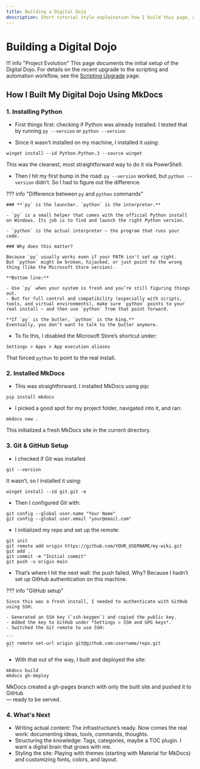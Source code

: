 ```yaml
---
title: Building a Digital Dojo
description: Short tutorial style explaination how I build this page, what problems I had, and what I learned from it.
---
```


# Building a Digital Dojo

!!! info "Project Evolution"
    This page documents the initial setup of the Digital Dojo. For details on the recent upgrade to the scripting and automation workflow, see the [Scripting Upgrade](./script-upgrade.md) page.

## How I Built My Digital Dojo Using MkDocs

### 1. Installing Python

- First things first: checking if Python was already installed. I tested that by running `py --version` or `python --version`

- Since it wasn't installed on my machine, I installed it using:
```
winget install --id Python.Python.3 --source winget
```
This was the cleanest, most straightforward way to do it via PowerShell.

- Then I hit my first bump in the road: `py --version` worked, but `python --version` didn’t. So I had to figure out the difference.


??? info "Difference between `py` and `python` commands"

	### **`py` is the launcher. `python` is the interpreter.**

	- `py` is a small helper that comes with the official Python install on Windows. Its job is to find and launch the right Python version. 
   
	- `python` is the actual interpreter — the program that runs your code.

    ### Why does this matter?

	Because `py` usually works even if your PATH isn't set up right.
	But `python` might be broken, hijacked, or just point to the wrong thing (like the Microsoft Store version).

    **Bottom line:**

	- Use `py` when your system is fresh and you’re still figuring things out.
	- But for full control and compatibility (especially with scripts, tools, and virtual environments), make sure `python` points to your real install — and then use `python` from that point forward.

	**If `py` is the butler, `python` is the king.**  
	Eventually, you don’t want to talk to the butler anymore.

- To fix this, I disabled the Microsoft Store’s shortcut under:
```
Settings > Apps > App execution aliases
```
That forced `python` to point to the real install.

### 2. Installed MkDocs

- This was straightforward. I installed MkDocs using pip: 
```
pip install mkdocs
```

- I picked a good spot for my project folder, navigated into it, and ran: 
```
mkdocs new .
``` 
This initialized a fresh MkDocs site in the current directory. 

### 3. Git & GitHub Setup

- I checked if Git was installed 
```
git --version
```
It wasn’t, so I installed it using: 
```
winget install --id git.git -e
```

- Then I configured Git with: 
```
git config --global user.name "Your Name"
git config --global user.email "your@email.com"
```
- I initialized my repo and set up the remote:
```
git init
git remote add origin https://github.com/YOUR_USERNAME/my-wiki.git
git add .
git commit -m "Initial commit"
git push -u origin main
```
- That’s where I hit the next wall: the push failed. Why? Because I hadn’t set up GitHub authentication on this machine. 

??? info "GitHub setup"

	Since this was a fresh install, I needed to authenticate with GitHub using SSH:

	- Generated an SSH key (`ssh-keygen`) and copied the public key.
	- Added the key to GitHub under *Settings > SSH and GPG keys*.
	- Switched the Git remote to use SSH:

	```
	git remote set-url origin git@github.com:username/repo.git
	```

- With that out of the way, I built and deployed the site:
```
mkdocs build
mkdocs gh-deploy
```
MkDocs created a gh-pages branch with only the built site and pushed it to GitHub  
— ready to be served.

### 4. What's Next

- Writing actual content: The infrastructure’s ready. Now comes the real work: documenting ideas, tools, commands, thoughts.
- Structuring the knowledge: Tags, categories, maybe a TOC plugin. I want a digital brain that grows with me.
- Styling the site: Playing with themes (starting with Material for MkDocs) and customizing fonts, colors, and layout.